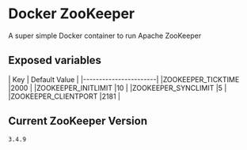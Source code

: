 # Docker ZooKeeper
A super simple Docker container to run Apache ZooKeeper

## Exposed variables

| Key | Default Value   |
|-----------------------|
|ZOOKEEPER_TICKTIME   |2000 |
|ZOOKEEPER_INITLIMIT  |10   |
|ZOOKEEPER_SYNCLIMIT  |5    |
|ZOOKEEPER_CLIENTPORT |2181 |

## Current ZooKeeper Version
`3.4.9`
